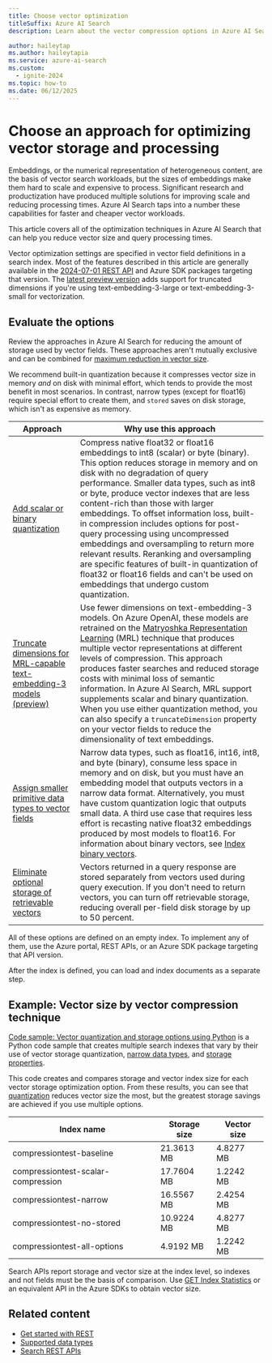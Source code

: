```yaml
---
title: Choose vector optimization
titleSuffix: Azure AI Search
description: Learn about the vector compression options in Azure AI Search, and how to reduce storage through narrow data types, built-in scalar or quantization, truncated dimensions, and elimination of redundant storage.

author: haileytap
ms.author: haileytapia
ms.service: azure-ai-search
ms.custom:
  - ignite-2024
ms.topic: how-to
ms.date: 06/12/2025
---
```


# Choose an approach for optimizing vector storage and processing

Embeddings, or the numerical representation of heterogeneous content, are the basis of vector search workloads, but the sizes of embeddings make them hard to scale and expensive to process. Significant research and productization have produced multiple solutions for improving scale and reducing processing times. Azure AI Search taps into a number these capabilities for faster and cheaper vector workloads.

This article covers all of the optimization techniques in Azure AI Search that can help you reduce vector size and query processing times.

Vector optimization settings are specified in vector field definitions in a search index. Most of the features described in this article are generally available in the [2024-07-01 REST API](/rest/api/searchservice/operation-groups?view=rest-searchservice-2024-07-01&preserve-view=true) and Azure SDK packages targeting that version. The [latest preview version](/rest/api/searchservice/search-service-api-versions#preview-versions) adds support for truncated dimensions if you're using text-embedding-3-large or text-embedding-3-small for vectorization.

## Evaluate the options

Review the approaches in Azure AI Search for reducing the amount of storage used by vector fields. These approaches aren't mutually exclusive and can be combined for [maximum reduction in vector size](#example-vector-size-by-vector-compression-technique).

We recommend built-in quantization because it compresses vector size in memory *and* on disk with minimal effort, which tends to provide the most benefit in most scenarios. In contrast, narrow types (except for float16) require special effort to create them, and `stored` saves on disk storage, which isn't as expensive as memory.

| Approach | Why use this approach |
|----------|---------------------|
| [Add scalar or binary quantization](vector-search-how-to-quantization.md) | Compress native float32 or float16 embeddings to int8 (scalar) or byte (binary). This option reduces storage in memory and on disk with no degradation of query performance. Smaller data types, such as int8 or byte, produce vector indexes that are less content-rich than those with larger embeddings. To offset information loss, built-in compression includes options for post-query processing using uncompressed embeddings and oversampling to return more relevant results. Reranking and oversampling are specific features of built-in quantization of float32 or float16 fields and can't be used on embeddings that undergo custom quantization. |
| [Truncate dimensions for MRL-capable text-embedding-3 models (preview)](vector-search-how-to-truncate-dimensions.md) | Use fewer dimensions on text-embedding-3 models. On Azure OpenAI, these models are retrained on the [Matryoshka Representation Learning](https://arxiv.org/abs/2205.13147) (MRL) technique that produces multiple vector representations at different levels of compression. This approach produces faster searches and reduced storage costs with minimal loss of semantic information. In Azure AI Search, MRL support supplements scalar and binary quantization. When you use either quantization method, you can also specify a `truncateDimension` property on your vector fields to reduce the dimensionality of text embeddings. |
| [Assign smaller primitive data types to vector fields](vector-search-how-to-assign-narrow-data-types.md) | Narrow data types, such as float16, int16, int8, and byte (binary), consume less space in memory and on disk, but you must have an embedding model that outputs vectors in a narrow data format. Alternatively, you must have custom quantization logic that outputs small data. A third use case that requires less effort is recasting native float32 embeddings produced by most models to float16. For information about binary vectors, see [Index binary vectors](vector-search-how-to-index-binary-data.md). |
| [Eliminate optional storage of retrievable vectors](vector-search-how-to-storage-options.md) | Vectors returned in a query response are stored separately from vectors used during query execution. If you don't need to return vectors, you can turn off retrievable storage, reducing overall per-field disk storage by up to 50 percent. |

All of these options are defined on an empty index. To implement any of them, use the Azure portal, REST APIs, or an Azure SDK package targeting that API version.

After the index is defined, you can load and index documents as a separate step.

## Example: Vector size by vector compression technique

[Code sample: Vector quantization and storage options using Python](https://github.com/Azure/azure-search-vector-samples/blob/main/demo-python/code/vector-quantization-and-storage/README.md) is a Python code sample that creates multiple search indexes that vary by their use of vector storage quantization, [narrow data types](vector-search-how-to-assign-narrow-data-types.md), and [storage properties](vector-search-how-to-storage-options.md).

This code creates and compares storage and vector index size for each vector storage optimization option. From these results, you can see that [quantization](vector-search-how-to-quantization.md) reduces vector size the most, but the greatest storage savings are achieved if you use multiple options.

| Index name | Storage size | Vector size |
|------------|--------------|-------------|
| compressiontest-baseline | 21.3613 MB | 4.8277 MB |
| compressiontest-scalar-compression | 17.7604 MB | 1.2242 MB |
| compressiontest-narrow | 16.5567 MB | 2.4254 MB |
| compressiontest-no-stored | 10.9224 MB | 4.8277 MB |
| compressiontest-all-options | 4.9192 MB | 1.2242 MB |

Search APIs report storage and vector size at the index level, so indexes and not fields must be the basis of comparison. Use [GET Index Statistics](/rest/api/searchservice/indexes/get-statistics) or an equivalent API in the Azure SDKs to obtain vector size.

## Related content

- [Get started with REST](search-get-started-rest.md)
- [Supported data types](/rest/api/searchservice/supported-data-types)
- [Search REST APIs](/rest/api/searchservice/)
